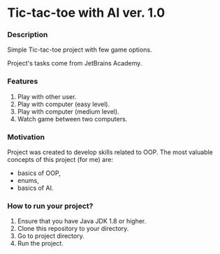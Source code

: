 # Tic-tac-toe with AI ver. 1.0 #

### Description ###

Simple Tic-tac-toe project with few game options.

Project's tasks come from JetBrains Academy.

### Features ###

1. Play with other user.
2. Play with computer (easy level).
3. Play with computer (medium level).
4. Watch game between two computers.

### Motivation ###

Project was created to develop skills related to OOP.
The most valuable concepts of this project (for me) are:
- basics of OOP,
- enums,
- basics of AI.

### How to run your project? ###
1. Ensure that you have Java JDK 1.8 or higher.
2. Clone this repository to your directory.
3. Go to project directory.
4. Run the project.
